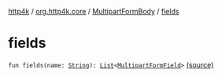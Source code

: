 [http4k](../../index.md) / [org.http4k.core](../index.md) / [MultipartFormBody](index.md) / [fields](./fields.md)

# fields

`fun fields(name: `[`String`](https://kotlinlang.org/api/latest/jvm/stdlib/kotlin/-string/index.html)`): `[`List`](https://kotlinlang.org/api/latest/jvm/stdlib/kotlin.collections/-list/index.html)`<`[`MultipartFormField`](../../org.http4k.lens/-multipart-form-field/index.md)`>` [(source)](https://github.com/http4k/http4k/blob/master/http4k-multipart/src/main/kotlin/org/http4k/core/MultipartFormBody.kt#L63)